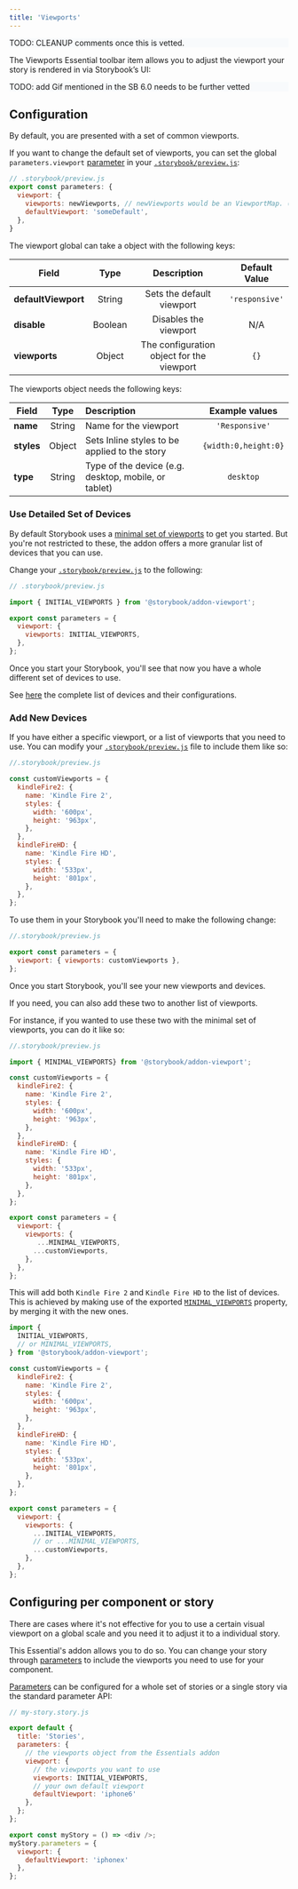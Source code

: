 ```yaml
---
title: 'Viewports'
---
```


<div style="background-color:#F8FAFC">
TODO: CLEANUP comments once this is vetted.
</div>

The Viewports Essential toolbar item allows you to adjust the viewport your story is rendered in via Storybook’s UI:

<div style="background-color:#F8FAFC">
TODO: add Gif mentioned in the SB 6.0 needs to be further vetted
</div>

## Configuration

By default, you are presented with a set of common viewports. 

If you want to change the default set of viewports, you can set the global `parameters.viewport` [parameter](../writing-stories/parameters) in your [`.storybook/preview.js`](../configure/overview#configure-story-rendering):

```js
// .storybook/preview.js
export const parameters: {
  viewport: {
    viewports: newViewports, // newViewports would be an ViewportMap. (see below for examples)
    defaultViewport: 'someDefault',
  },
}
```

The viewport global can take a object with the following keys:

| Field                  | Type          | Description                                            |Default Value |
| -----------------------|:-------------:|:------------------------------------------------------:|:------------:|
| **defaultViewport**    | String        |Sets the default viewport                               |`'responsive'`|
| **disable**            | Boolean       |Disables the viewport                                   |N/A           |
| **viewports**          | Object        |The configuration object for the viewport               |`{}`          |


The viewports object needs the following keys:

| Field                  | Type          | Description                                            |Example values                             |
| -----------------------|:-------------:|:-------------------------------------------------------|:-----------------------------------------:|
| **name**               | String        |Name for the viewport                                   |`'Responsive'`                             |
| **styles**             | Object        |Sets Inline styles to be applied to the story           |`{width:0,height:0}`                       |
| **type**               | String        |Type of the device (e.g. desktop, mobile, or tablet)    |`desktop`                                  |

<!-- 
### defaultViewport : String

---

Setting this property to, let say `iphone6`, will make `iPhone 6` the default device/viewport for all stories. Default is `'responsive'` which fills 100% of the preview area.

### disable : Boolean

---

Disable viewport addon per component, story or global.

### viewports : Object

---

A key-value pair of viewport's key and properties (see `Viewport` definition below) for all viewports to be displayed. Default is [`MINIMAL_VIEWPORTS`](src/defaults.ts)

#### Viewport Model

```js
{
  /**
   * name to display in the dropdown
   * @type {String}
   */
  name: 'Responsive',

  /**
   * Inline styles to be applied to the story (iframe).
   * styles is an object whose key is the camelCased version of the style name, and whose
   * value is the style’s value, usually a string
   * @type {Object}
   */
  styles: {
    width: '100%',
    height: '100%',
  },

  /**
   * type of the device (e.g. desktop, mobile, or tablet)
   * @type {String}
   */
  type: 'desktop',
}
```

<!-- 
## Configuring per component or story

There are cases where it's not effective for you to use a certain visual viewport on a global scale and you need it to adjust it to a individual story.

This Essential's addon allows you to do so. You can change your story through [parameters](../writing-stories/parameters) to include the viewports you need to use for your component. 


[Parameters](../writing-stories/parameters) can be configured for a whole set of stories or a single story via the standard parameter API: 

```js
// my-story.story.js

export default {
  title: 'Stories',
  parameters: {
    // the viewports object from the Essentials addon
    viewport: {
      // the viewports you want to use
      viewports: INITIAL_VIEWPORTS,
      // your own default viewport
      defaultViewport: 'iphone6'
    },
  };
};

export const myStory = () => <div />;
myStory.parameters = {
  viewport: {
    defaultViewport: 'iphonex'
  },
};
```

<!-- ## Examples

We've covered how  -->

### Use Detailed Set of Devices

By default Storybook uses a [minimal set of viewports](https://github.com/storybookjs/storybook/blob/master/addons/viewport/src/defaults.ts#L135) to get you started. But you're not restricted to these, the addon offers a more granular list of devices that you can use.  

Change your [`.storybook/preview.js`](../configure/overview#configure-story-rendering) to the following:

<!-- If you need to use a more granular list of devices, you can use [`INITIAL_VIEWPORTS`](https://github.com/storybookjs/storybook/blob/master/addons/viewport/src/defaults.ts#L3)

The default viewports being used is [`MINIMAL_VIEWPORTS`](src/defaults.ts). If you'd like to use a more granular list of devices, you can use [`INITIAL_VIEWPORTS`](src/defaults.ts) like so in your `.storybook/preview.js` file. -->

```js
// .storybook/preview.js

import { INITIAL_VIEWPORTS } from '@storybook/addon-viewport';

export const parameters = {
  viewport: {
    viewports: INITIAL_VIEWPORTS,
  },
};
```

Once you start your Storybook, you'll see that now you have a whole different set of devices to use.

See [here](https://github.com/storybookjs/storybook/blob/master/addons/viewport/src/defaults.ts#L3) the complete list of devices and their configurations.

<!-- ### Use Custom Set of Devices

This will replace all previous devices with `Kindle Fire 2` and `Kindle Fire HD` by calling `addParameters` with the two devices as `viewports` in `.storybook/preview.js` file.

```js
//.storybook/preview.js

const customViewports = {
  kindleFire2: {
    name: 'Kindle Fire 2',
    styles: {
      width: '600px',
      height: '963px',
    },
  },
  kindleFireHD: {
    name: 'Kindle Fire HD',
    styles: {
      width: '533px',
      height: '801px',
    },
  },
};

export const parameters = {
  viewport: { viewports: customViewports },
};
``` -->

### Add New Devices

If you have either a specific viewport, or a list of viewports that you need to use. You can modify your  [`.storybook/preview.js`](../configure/overview#configure-story-rendering) file to include them like so:

```js
//.storybook/preview.js

const customViewports = {
  kindleFire2: {
    name: 'Kindle Fire 2',
    styles: {
      width: '600px',
      height: '963px',
    },
  },
  kindleFireHD: {
    name: 'Kindle Fire HD',
    styles: {
      width: '533px',
      height: '801px',
    },
  },
};
```

To use them in your Storybook you'll need to make the following change:

```js
//.storybook/preview.js

export const parameters = {
  viewport: { viewports: customViewports },
};
```

Once you start Storybook, you'll see your new viewports and devices.

If you need, you can also add these two to another list of viewports. 

For instance, if you wanted to use these two with the minimal set of viewports, you can do it like so:

```js
//.storybook/preview.js

import { MINIMAL_VIEWPORTS} from '@storybook/addon-viewport';

const customViewports = {
  kindleFire2: {
    name: 'Kindle Fire 2',
    styles: {
      width: '600px',
      height: '963px',
    },
  },
  kindleFireHD: {
    name: 'Kindle Fire HD',
    styles: {
      width: '533px',
      height: '801px',
    },
  },
};

export const parameters = {
  viewport: {
    viewports: {
       ...MINIMAL_VIEWPORTS,
      ...customViewports,
    },
  },
};
```


This will add both `Kindle Fire 2` and `Kindle Fire HD` to the list of devices. This is achieved by making use of the exported [`MINIMAL_VIEWPORTS`](https://github.com/storybookjs/storybook/blob/master/addons/viewport/src/defaults.ts#L135) property, by merging it with the new ones.

```js
import {
  INITIAL_VIEWPORTS,
  // or MINIMAL_VIEWPORTS,
} from '@storybook/addon-viewport';

const customViewports = {
  kindleFire2: {
    name: 'Kindle Fire 2',
    styles: {
      width: '600px',
      height: '963px',
    },
  },
  kindleFireHD: {
    name: 'Kindle Fire HD',
    styles: {
      width: '533px',
      height: '801px',
    },
  },
};

export const parameters = {
  viewport: {
    viewports: {
      ...INITIAL_VIEWPORTS,
      // or ...MINIMAL_VIEWPORTS,
      ...customViewports,
    },
  },
};
```

## Configuring per component or story

There are cases where it's not effective for you to use a certain visual viewport on a global scale and you need it to adjust it to a individual story.

This Essential's addon allows you to do so. You can change your story through [parameters](../writing-stories/parameters) to include the viewports you need to use for your component. 


[Parameters](../writing-stories/parameters) can be configured for a whole set of stories or a single story via the standard parameter API: 

```js
// my-story.story.js

export default {
  title: 'Stories',
  parameters: {
    // the viewports object from the Essentials addon
    viewport: {
      // the viewports you want to use
      viewports: INITIAL_VIEWPORTS,
      // your own default viewport
      defaultViewport: 'iphone6'
    },
  };
};

export const myStory = () => <div />;
myStory.parameters = {
  viewport: {
    defaultViewport: 'iphonex'
  },
};
```